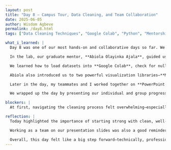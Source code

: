 ```yaml
---
layout: post
title: "Day 8 – Campus Tour, Data Cleaning, and Team Collaboration"
date: 2025-06-05
author: Wisdom Agbeve
permalink: /day8.html
tags: ["Data Cleaning Techniques", "Google Colab", "Python", "Mentorship", "Presentation", "Iris Dataset", "AI Research", "Matplotlib", "Seaborn", "Teamwork"]

what_i_learned: |
  Day 8 was one of our most hands-on and collaborative days so far. We started with a tour of Morgan State University, which gave us a better sense of the academic environment and made us feel more connected to the research space we're contributing to this summer.

  In the lab, our graduate mentor, **Abiola Olayinka Ajala**, guided us through our first major technical milestone: **data cleaning** using the classic Iris Dataset. She emphasized how essential it is to truly understand a dataset before writing a single line of code. Whether you're working with dummy data or real-world datasets from platforms like Kaggle, taking the time to study variable descriptions, data types, and sample distributions is a critical first step. She walked us through using commands like `df.head()`, `df.info()`, and `df.describe()` to explore the structure of the data and identify missing values or anomalies.

  We learned how to load datasets into **Google Colab**, check for null values using `df.isnull().sum()`, and apply cleaning methods such as `dropna()` to remove incomplete entries. This session helped solidify our understanding of the preprocessing pipeline that will be essential when we work with more complex datasets from FAA and NOAA.

  Abiola also introduced us to two powerful visualization libraries—**Matplotlib** and **Seaborn**—and explained how they help uncover patterns and trends that might not be obvious in raw numbers. While we didn’t build plots just yet, we imported both libraries and discussed functions like `plt.hist()` and `sns.heatmap()` that we’ll explore in more depth tomorrow.

  Later in the day, my teammates and I worked together on **PowerPoint slides** for our **Week 1 & 2 video update**. It was a productive collaboration where we outlined what we’ve learned, the research problem we’re addressing, and what lies ahead. We plan to meet again tomorrow to record the video and finalize our script.

  We wrapped up the day by presenting our individual and group progress to **Dr. Kofi Nyarko**, our faculty mentor. It was a great opportunity to articulate our understanding and get feedback on our next steps.

blockers: |
  At first, navigating the cleaning process felt overwhelming—especially figuring out when and how to deal with missing values or how to interpret certain features. I also ran into a few issues with syntax in Google Colab, but with Abiola’s support and teamwork, I’m building more confidence.

reflection: |
  Today highlighted the importance of starting strong with clean, well-understood data. Abiola’s advice about getting familiar with your dataset—before even thinking about modeling—resonated with all of us. Data is the foundation of everything we’re building, and skipping those early steps can derail an entire project.

  Working as a team on our presentation slides was also a good reminder of how collaborative research really is. It’s not just about what I know—it’s about how well we can communicate our progress as a group. I’m excited to continue working on the video tomorrow and to apply visualization techniques as we dive deeper into our datasets.

  Overall, this day felt like a big step forward—technically, professionally, and as a team.
---
```

